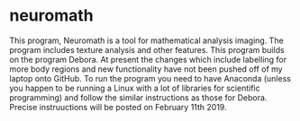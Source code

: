 # neuromath
This program, Neuromath is a tool for mathematical analysis imaging. The program includes texture analysis and other features. 
This program builds on the program Debora. At present the changes which include labelling for more body regions and new functionality have not been pushed off of my laptop onto GitHub.
To run the program you need to have Anaconda (unless you happen to be running a Linux with a lot of libraries for scientific programming) and follow the similar instructions as those for Debora. 
Precise instruuctions will be posted on February 11th 2019. 

